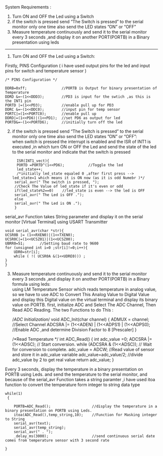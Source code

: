 System Requirements :
1. Turn ON and OFF the Led using a Switch 
2. if the switch is pressed send “The Switch is pressed” to the serial monitor only one time also send the LED states ”ON” or “OFF”
3. Measure temperature continuously and send it to the serial monitor every 3 seconds  ,and display it on another PORT(PORTB) in a       Binary presentation using leds 
_________________________________________________________________________________________________________________________________

1. Turn ON and OFF the Led using a Switch:   

Firstly, PINS Configuration ( i have used output pins for the led and input pins for switch and temperature sensor )


	/* PINS Configuration */
	
  	DDRB=0xff;                //PORTB is Output for binary presentation of Temperature 
	DDRD &=~(1<<DDD3);        //PD3 is input for the swtich ,as this is the INT1 pin
	PORTD |=(1<<PD3);         //enable pull up for PD3
	DDRC &=~(1<<DDC0);        //input pin for temp sensor
	PORTC|=(1<<PORTC0);	      //enable pull up
	DDRD|=(1<<PD6)|(1<<PD1);  //set PD6 as output for led
	PORTD&=~(1<<PORTD6);      //initially turn off the led
  

2. if the switch is pressed send “The Switch is pressed” to the serial monitor only one time also send the LED states ”ON” or “OFF”:  
when switch is pressed the interrupt is enabled and the ISR of INT1 is executed ,in which turn ON or OFF the Led and send the state of the led to the serial monitor and indicate that the switch is pressed 


	 	 ISR(INT1_vect){
		 PORTD =PORTD^(1<<PD6);           //Toggle the led
		 led_state++;    
		 /*initially led_state equaled 0 ,after first press --> led_state=1 which means it is ON now (as it is odd Numebr )*/
		serial_avr(" The switch is pressed, ");
		//Check The Value of led_state if it's even or odd 
		if(led_state%2==0)    //led_state is even --> the led is OFF 
		serial_avr(" The Led is OFF .");
		else 
		serial_avr(" The Led is ON .");
		}



serial_avr Function takes String parameter and display it on the serial monitor [Virtual Terminal] using USART Transmitter 


	void serial_avr(char *str){
	UCSR0B |= (1<<RXEN0)|(1<<TXEN0);	
	UCSR0C|=(1<<UCSZ01)|(1<<UCSZ00);
	UBRR0=51;		//Setting baud rate to 9600
	for	(unsigned int i=0 ;str[i]!=0;i++){
		UDR0=str[i];
		while ( !( UCSR0A &(1<<UDRE0))) ;
	}
	}



3. Measure temperature continuously and send it to the serial monitor every 3 seconds  ,and display it on another PORT(PORTB) in a       Binary formula using leds:  
using LM Temperature Sensor which reads temperature in analog value, so we have to use ADC to Convert This Analog Value to Digital Value and display this Digital value on the virtual terminal and display its binary value on PORTB.
first, initialize ADC and Select The ADC Channel, Then Read ADC Reading. The two Functions to do This :


	/*ADC Initialization*/
	void ADC_Init(char channel)
 	{
	 ADMUX   = channel;								               	//Select Channel 
	 ADCSRA |= (1<<ADEN) | (1<<ADPS1) | (1<<ADPS0);		//Enable ADC ,and determine Division Factor to 8 [Prescaler] 
	 }


 	/*Read Temperature */
	int  ADC_Read()
 	{ 
  	 int adc_value =0;
	 ADCSRA |= (1<<ADSC);			  		// Start conversion. 
	 while (ADCSRA & (1<<ADSC));				// Wait for conversion to complete. 
	 adc_value = ADCW;					//Read value of sensor and store it in 	adc_value variable 
	 adc_value=adc_value/2;				  	//divide adc_value by 2 to get real value 
	 return adc_value;
 	}
 
 

Every 3 seconds, display the temperature in a binary presentation on PORTB using Leds. and send the temperature to the serial monitor, and because of the serial_avr Function takes a string paramter ,i have used itoa function to convert the temperature form integer to string data type 


 	while(1)
   	 { 
		
		PORTB=ADC_Read();                   //display the temperature in a binary presentation on PORTB using Leds.
		itoa(ADC_Read(),temp_string,10);    //Function for Masking integer to String
		serial_avr(text);
		serial_avr(temp_string);
		serial_avr(" . ");
		_delay_ms(3000);                    //send continuous serial date comes from temperature sensor with 3 second rate 

    }


